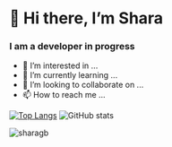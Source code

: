# 👋 Hi there, I’m Shara
### I am a developer in progress
- 👀 I’m interested in ...
- 🌱 I’m currently learning ...
- 💞️ I’m looking to collaborate on ...
- 📫 How to reach me ...

<!---
SharaGB/SharaGB is a ✨ special ✨ repository because its `README.md` (this file) appears on your GitHub profile.
You can click the Preview link to take a look at your changes.
--->

[![Top Langs](https://github-readme-stats.vercel.app/api/top-langs/?username=SharaGB&theme=tokyonight)](https://github.com/anuraghazra/github-readme-stats)
![GitHub stats](https://github-readme-stats.vercel.app/api?username=SharaGB&show_icons=true&theme=tokyonight)

<p align="left"> <img src="https://komarev.com/ghpvc/?username=SharaGB&label=Profile%20views&color=0e75b6&style=flat%22" alt="sharagb" /> </p>
